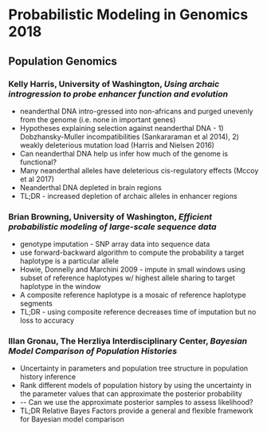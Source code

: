 # Probabilistic Modeling in Genomics 2018

## Population Genomics

### Kelly Harris, University of Washington, *Using archaic introgression to probe enhancer function and evolution*
* neanderthal DNA intro-gressed into non-africans and purged unevenly from the genome (i.e. none in important genes)
* Hypotheses explaining selection against neanderthal DNA - 1) Dobzhansky-Muller incompatibilities (Sankararaman et al 2014), 2) weakly deleterious mutation load (Harris and Nielsen 2016)  
* Can neanderthal DNA help us infer how much of the genome is functional?
* Many neanderthal alleles have deleterious cis-regulatory effects (Mccoy et al 2017)
* Neanderthal DNA depleted in brain regions
* TL;DR - increased depletion of archaic alleles in enhancer regions

### Brian Browning, University of Washington, *Efficient probabilistic modeling of large-scale sequence data*
* genotype imputation - SNP array data into sequence data
* use forward-backward algorithm to compute the probability a target haplotype is a particular allele
* Howie, Donnelly and Marchini 2009 - impute in small windows using subset of reference haplotypes w/ highest allele sharing to target haplotype in the window
* A composite reference haplotype is a mosaic of reference haplotype segments
* TL;DR - using composite reference decreases time of imputation but no loss to accuracy

### Illan Gronau, The Herzliya Interdisciplinary Center, *Bayesian Model Comparison of Population Histories*
* Uncertainty in parameters and population tree structure in population history inference
* Rank different models of population history by using the uncertainty in the parameter values that can approximate the  posterior probability
* -- Can we use the approximate posterior samples to assess likelihood?
* TL;DR Relative Bayes Factors provide a general and flexible framework for Bayesian model comparison
